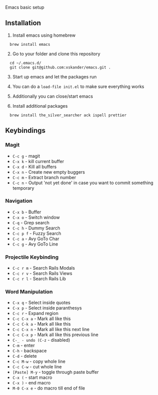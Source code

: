 Emacs basic setup

## Installation

1. Install emacs using homebrew
  ```
    brew install emacs
  ```

2. Go to your folder and clone this repository
  ```
    cd ~/.emacs.d/
    git clone git@github.com:xskander/emacs.git .
  ```

3. Start up emacs and let the packages run
  1. You can do a ```load-file init.el``` to make sure everything works
  1. Additionally you can close/start emacs

4. Install additional packages
  ```
    brew install the_silver_searcher ack ispell prettier
  ```

## Keybindings

### Magit

* ```C-c g``` - magit
* ```C-x k``` - kill current buffer
* ```C-x d``` - Kill all buffers
* ```C-x n``` - Create new empty buggers
* ```C-c m``` - Extract branch number
* ```C-c n``` - Output 'not yet done' in case you want to commit something temporary

### Navigation

* ```C-x b``` - Buffer
* ```C-x o``` - Switch window
* ```C-q``` - Grep search
* ```C-c h``` - Dummy Search
* ```C-c p f``` - Fuzzy Search
* ```C-c a``` - Avy GoTo Char
* ```C-c g``` - Avy GoTo Line

### Projectile Keybinding

* ```C-c r m``` - Search Rails Modals
* ```C-c r v``` - Search Rails Views
* ```C-c r l``` - Search Rails Lib

### Word Manipulation

* ```C-x q``` - Select inside quotes
* ```C-x p``` - Select inside paranthesys
* ```C-c r``` - Expand region
* ```C-c C-x a``` - Mark all like this
* ```C-c C-k a``` - Mark all like this
* ```C-c C-x n``` - Mark all like this next line
* ```C-c C-x p``` - Mark all like this previous line
* ```C-_ - undo (C-z``` - disabled)
* ```C-m``` - enter
* ```C-h``` - backspace
* ```C-d``` - delete
* ```C-c M-w``` - copy whole line
* ```C-c C-w``` - cut whole line
* ```[Paste] M-y``` - toggle through paste buffer
* ```C-x (``` - start macro
* ```C-x )``` - end macro
* ```M-0 C-x e``` - do macro till end of file

